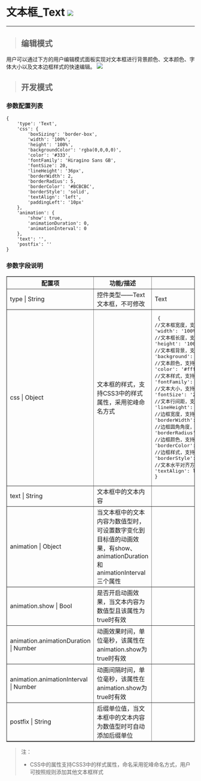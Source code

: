 # 文本框\_Text ![](/assets/text.png)

---
> ## 编辑模式

用户可以通过下方的用户编辑模式面板实现对文本框进行背景颜色、文本颜色、字体大小以及文本边框样式的快速编辑。
![](/assets/textUser.jpg)

> ## 开发模式

### 参数配置列表

```
{
	'type': 'Text',
	'css': {
		'boxSizing': 'border-box',
		'width': '100%',
		'height': '100%',
		'backgroundColor': 'rgba(0,0,0,0)',
		'color': '#333',
		'fontFamily': 'Hiragino Sans GB',
		'fontSize': 20,
		'lineHeight': '36px',
		'borderWidth': 2,
		'borderRadius': 5,
		'borderColor': '#BCBCBC',
		'borderStyle': 'solid',
		'textAlign': 'left',
		'paddingLeft': '10px'
	},
	'animation': {
		'show': true,
		'animationDuration': 0,
		'animationInterval': 0
	},
	'text': '',
	'postfix': ''
}
```

### 参数字段说明

<table border="1">
<tr>
<th width="15%">配置项</th>
<th width="30%">功能/描述</th>
<th>可选参数</th>
</tr>
<tr>
<td>type | String</td>
<td>控件类型——Text文本框，不可修改</td>
<td>Text</td>
</tr>
<tr>
<td>css | Object</td>
<td>文本框的样式，支持CSS3中的样式属性，采用驼峰命名方式</td>
<td><pre> {
//文本框宽度，支持CSS3中width的参数值
'width': '100%',
//文本框长度，支持CSS3中height的参数值
'height': '100%',
//文本框背景，支持CSS3中background的参数值
'background': 'none',
//文本颜色，支持CSS3中颜色的参数值
'color': '#fff',
//文本样式，支持CSS3中font-family的参数值
'fontFamily': 'Hiragino Sans GB',
//文本大小，支持CSS3中font-size的参数值
'fontSize': '20px',
//文本行间距，支持CSS3中line-height的参数值
'lineHeight': '36px',
//边框宽度，支持CSS3中border-width的参数值
'borderWidth': '2px',
//边框圆角角度，支持CSS3中border-radius的参数值
'borderRadius': '5px',
//边框颜色，支持CSS3中颜色的参数值
'borderColor': '#BCBCBC',
//边框样式，支持CSS3中boder-style的参数值
'borderStyle': 'solid',
//文本水平对齐方式，支持CSS3中text-align的参数值
'textAlign': left
}</pre></td>
</tr>
<tr>
<td>text | String</td>
<td>文本框中的文本内容</td>
<td></td>
</tr>
<tr>
<td>animation | Object</td>
<td>当文本框中的文本内容为数值型时，可设置数字变化到目标值的动画效果，有show、animationDuration和animationInterval三个属性</td>
<td></td>
</tr>
<tr>
<td>animation.show | Bool</td>
<td>是否开启动画效果，当文本内容为数值型且该属性为true时有效</td>
<td></td>
</tr>
<tr>
<td>animation.animationDuration | Number</td>
<td>动画效果时间，单位毫秒，该属性在animation.show为true时有效</td>
<td></td>
</tr>
<tr>
<td>animation.animationInterval | Number</td>
<td>动画间隔时间，单位毫秒，该属性在animation.show为true时有效</td>
<td></td>
</tr>
<tr>
<td>postfix | String</td>
<td>后缀单位值，当文本框中的文本内容为数值型时可自动添加后缀单位</td>
<td></td>
</tr>
</table>

> 注：
>
> * CSS中的属性支持CSS3中的样式属性，命名采用驼峰命名方式，用户可按照规则添加其他文本框样式




